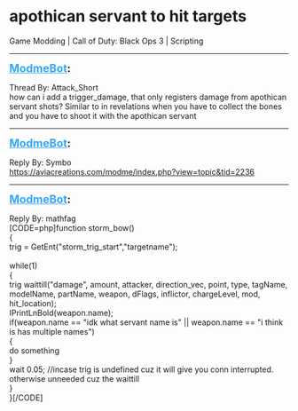 # apothican servant to hit targets
Game Modding | Call of Duty: Black Ops 3 | Scripting

---
<strong style="font-size: 1.4em;"><span style="text-decoration: underline;text-decoration-color: #34a7f9;"><span style="color:#34a7f9;">ModmeBot</span></span>:</strong>

<p>Thread By: Attack_Short<br />how can i add a trigger_damage, that only registers damage from apothican servant shots? Similar to in revelations when you have to collect the bones and you have to shoot it with the apothican servant</p>

---
<strong style="font-size: 1.4em;"><span style="text-decoration: underline;text-decoration-color: #34a7f9;"><span style="color:#34a7f9;">ModmeBot</span></span>:</strong>

<p>Reply By: Symbo<br /><a href="https://aviacreations.com/modme/index.php?view=topic&tid=2236">https://aviacreations.com/modme/index.php?view=topic&amp;tid=2236</a></p>

---
<strong style="font-size: 1.4em;"><span style="text-decoration: underline;text-decoration-color: #34a7f9;"><span style="color:#34a7f9;">ModmeBot</span></span>:</strong>

<p>Reply By: mathfag<br />[CODE=php]function storm_bow()<br />{<br />trig = GetEnt(&quot;storm_trig_start&quot;,&quot;targetname&quot;);<br /><br />while(1)<br />	{<br />	trig waittill(&quot;damage&quot;, amount, attacker, direction_vec, point, type, tagName, modelName, partName, weapon, dFlags, inflictor, chargeLevel, mod, hit_location);<br />	IPrintLnBold(weapon.name);<br />	if(weapon.name == &quot;idk what servant name is&quot; || weapon.name == &quot;i think is has multiple names&quot;)<br />		{<br />		do something<br />		}<br />	wait 0.05; //incase trig is undefined cuz it will give you conn interrupted. otherwise unneeded cuz the waittill<br />	}<br />}[/CODE]</p>
